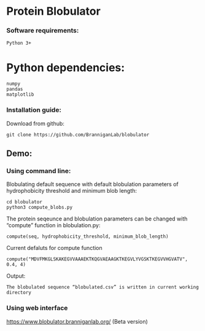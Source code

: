 # Protein Blobulator

### Software requirements:

```
Python 3+
```
# Python dependencies:

```
numpy
pandas
matplotlib
```

### Installation guide:

Download from github:

```
git clone https://github.com/BranniganLab/blobulator
```
## Demo:

### Using command line:

Blobulating default sequence with default blobulation parameters of hydrophobicity threshold and minimum blob length:
```
cd blobulator
python3 compute_blobs.py
```
The protein seqeunce and blobulation parameters can be changed with “compute” function in blobulation.py:
```
compute(seq, hydrophobicity_threshold, minimum_blob_length)
```
Current defaluts for compute function

```
compute("MDVFMKGLSKAKEGVVAAAEKTKQGVAEAAGKTKEGVLYVGSKTKEGVVHGVATV", 0.4, 4)
```

Output:
```
The blobulated sequence “blobulated.csv” is written in current working directory
```
### Using web interface 

https://www.blobulator.branniganlab.org/ (Beta version)

